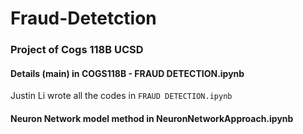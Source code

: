 # Fraud-Detetction
### Project of Cogs 118B UCSD
#### Details (main) in COGS118B - FRAUD DETECTION.ipynb
Justin Li wrote all the codes in `FRAUD DETECTION.ipynb`

#### Neuron Network model method in NeuronNetworkApproach.ipynb
